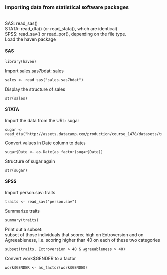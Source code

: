 ### Importing data from statistical software packages
<br> SAS: read_sas()
<br> STATA: read_dta() (or read_stata(), which are identical)
<br> SPSS: read_sav() or read_por(), depending on the file type.
<br> Load the haven package

#### SAS
```
library(haven)
```
Import sales.sas7bdat: sales
```
sales <- read_sas("sales.sas7bdat")
```
Display the structure of sales
```
str(sales)
```
#### STATA
Import the data from the URL: sugar
```
sugar <- read_dta("http://assets.datacamp.com/production/course_1478/datasets/trade.dta")
```
Convert values in Date column to dates
```
sugar$Date <- as.Date(as_factor(sugar$Date))
```
Structure of sugar again
```
str(sugar)
```
#### SPSS
Import person.sav: traits
```
traits <- read_sav("person.sav") 
```

Summarize traits
```
summary(traits)
```

Print out a subset:
<br> subset of those individuals that scored high on Extroversion and on Agreeableness, i.e. scoring higher than 40 on each of these two categories
```
subset(traits, Extroversion > 40 & Agreeableness > 40)
```
Convert work$GENDER to a factor
```
work$GENDER <- as_factor(work$GENDER)
```
